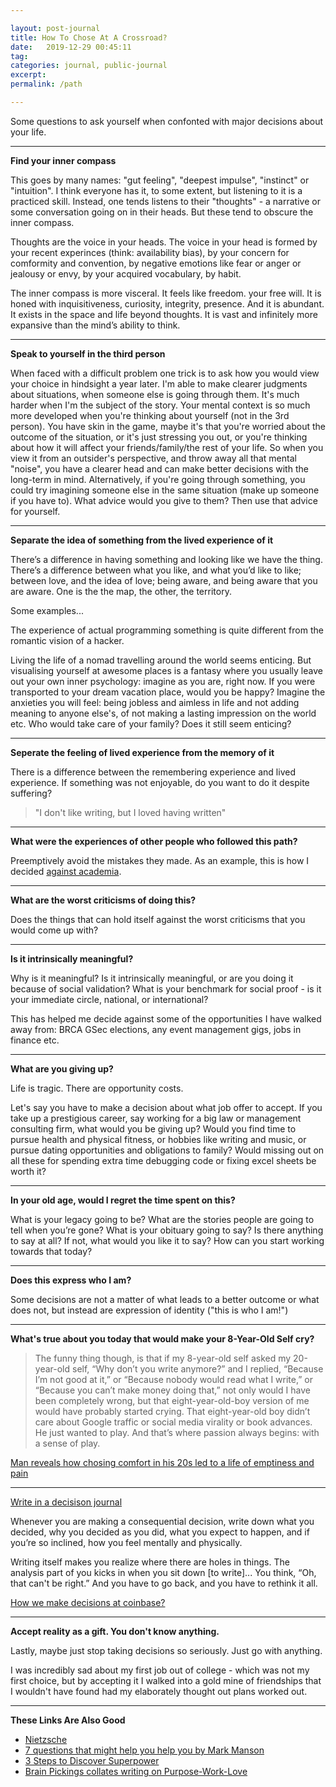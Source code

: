 ```yaml
---

layout: post-journal
title: How To Chose At A Crossroad?
date:   2019-12-29 00:45:11
tag: 
categories: journal, public-journal
excerpt: 
permalink: /path

---
```


Some questions to ask yourself when confonted with major decisions about your life.

----

**Find your inner compass**

This goes by many names: "gut feeling", "deepest impulse", "instinct" or "intuition". I think everyone has it, to some extent, but listening to it is a practiced skill. Instead, one tends listens to their "thoughts" - a narrative or some conversation going on in their heads. But these tend to obscure the inner compass. 

Thoughts are the voice in your heads. The voice in your head is formed by your recent experinces (think: availability bias), by your concern for comformity and convention, by negative emotions like fear or anger or jealousy or envy,  by your acquired vocabulary,  by habit. 

The inner compass is more visceral. It feels like freedom. your free will. It is honed with inquisitiveness, curiosity, integrity, presence. And it is abundant. It exists in the space and life beyond thoughts.   It is vast and infinitely more expansive than the mind’s ability to think.  


---

**Speak to yourself in the third person**

When faced with a difficult problem one trick is to ask how you would view your choice in hindsight a year later. I'm able to make clearer judgments about situations, when someone else is going through them. It's much harder when I'm the subject of the story.  Your mental context is so much more developed when you're thinking about yourself (not in the 3rd person). You have skin in the game, maybe it's that you're worried about the outcome of the situation, or it's just stressing you out, or you're thinking about how it will affect your friends/family/the rest of your life. So when you view it from an outsider's perspective, and throw away all that mental "noise", you have a clearer head and can make better decisions with the long-term in mind.  Alternatively, if you're going through something, you could try imagining someone else in the same situation (make up someone if you have to). What advice would you give to them? Then use that advice for yourself.

---

**Separate the idea of something from the lived experience of it** 

There’s a difference in having something and looking like we have the thing. There’s a difference between what you like, and what you’d like to like; between love, and the idea of love; being aware, and being aware that you are aware.  One is the the map, the other, the territory.

Some examples...

The experience of actual programming something is quite different from the romantic vision of a hacker.  

Living the life of a nomad travelling around the world seems enticing. But visualising yourself at awesome places is a fantasy where you usually leave out your own inner psychology: imagine as you are, right now. If you were transported to your dream vacation place, would you be happy?  Imagine the anxieties you will feel:  being jobless and aimless in life and not adding meaning to anyone else's, of not making a lasting impression on the world etc.  Who would take care of your family? Does it still seem enticing?


---

**Seperate the feeling of lived experience from the memory of it**

There is a difference between the remembering experience and lived experience.  If something was not enjoyable, do you want to do it despite suffering? 


> "I don't like writing, but I loved having written"

---

**What were the experiences of other people who followed this path?**

Preemptively avoid the mistakes they made. As an example, this is how I decided [against academia](/academia).

---

**What are the worst criticisms of doing this?**

Does the things that can hold itself against the worst criticisms that you would come up with?  


---

**Is it intrinsically meaningful?**

Why is it meaningful?  Is it intrinsically meaningful, or are you doing it because of social validation? What is your benchmark for social proof - is it your immediate circle, national, or international?

This has helped me decide against some of the opportunities I have walked away from: BRCA GSec elections, any event management gigs, jobs in finance etc. 

---

**What are you giving up?**

Life is tragic. There are opportunity costs.

Let's say you have to make a decision about what job offer to accept. If you take up a prestigious career, say working for a big law or management consulting firm, what would you be giving up?   Would you find time to pursue health and physical fitness, or hobbies like writing and music, or pursue dating opportunities and obligations to family?  Would missing out on all these for spending extra time debugging code or fixing excel sheets be worth it?

---

**In your old age, would I regret the time spent on this?**

What is your legacy going to be? What are the stories people are going to tell when you’re gone? What is your obituary going to say? Is there anything to say at all? If not, what would you like it to say? How can you start working towards that today?

---

**Does this express who I am?** 

Some decisions are not a matter of what leads to a better outcome or what does not, but instead are expression of identity ("this is who I am!") 


----

**What's true about you today that would make your 8-Year-Old Self cry?**


> The funny thing though, is that if my 8-year-old self asked my 20-year-old self, “Why don’t you write anymore?” and I replied, “Because I’m not good at it,” or “Because nobody would read what I write,” or “Because you can’t make money doing that,” not only would I have been completely wrong, but that eight-year-old-boy version of me would have probably started crying. That eight-year-old boy didn’t care about Google traffic or social media virality or book advances. He just wanted to play. And that’s where passion always begins: with a sense of play.

[Man reveals how chosing comfort in his 20s led to a life of emptiness and pain](https://nextshark.com/man-reveals-how-choosing-comfort-in-his-20s-led-to-a-life-of-emptiness-and-pain/)

----

[Write in a decisison journal](https://www.fs.blog/2014/02/decision-journal/)

Whenever you are making a consequential decision, write down what you decided, why you decided as you did, what you expect to happen, and if you’re so inclined, how you feel mentally and physically. 

Writing itself makes you realize where there are holes in things.  The analysis part of you kicks in when you sit down [to write]... You think, “Oh, that can't be right.” And you have to go back, and you have to rethink it all. 

[How we make decisions at coinbase?](https://medium.com/@barmstrong/how-we-make-decisions-at-coinbase-cd6c630322e9)

-----

**Accept reality as a gift. You don't know anything.**

Lastly, maybe just stop taking decisions so seriously. Just go with anything.

I was incredibly sad about my first job out of college - which was not my first choice, but by accepting it I walked into a gold mine of friendships that I wouldn't have found had my elaborately thought out plans worked out.


----

**These Links Are Also Good**

- [Nietzsche](https://www.brainpickings.org/2015/09/30/nietzsche-find-yourself-schopenhauer-as-educator/)
- [7 questions that might help you help you by Mark Manson](http://markmanson.net/life-purpose)
- [3 Steps to Discover Superpower](https://medium.com/the-mission/3-steps-to-discover-your-superpowers-64516d3673ca)
- [Brain Pickings collates writing on Purpose-Work-Love](http://www.brainpickings.org/2012/02/27/purpose-work-love/)
